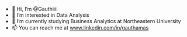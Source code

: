- 👋 Hi, I’m @Gauthiiii
- 👀 I’m interested in Data Analysis
- 🌱 I’m currently studying Business Analytics at Northeastern University
- 📫 You can reach me at www.linkedin.com/in/gauthamas

<!---
Gauthiiii/Gauthiiii is a ✨ special ✨ repository because its `README.md` (this file) appears on your GitHub profile.
You can click the Preview link to take a look at your changes.
--->

